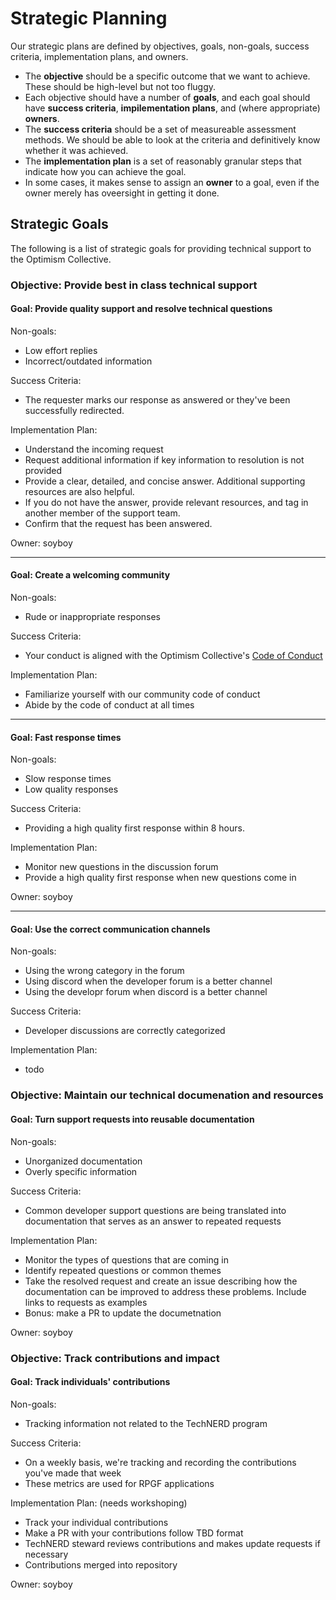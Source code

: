 # Strategic Planning

Our strategic plans are defined by objectives, goals, non-goals, success criteria, implementation plans, and owners.

- The **objective** should be a specific outcome that we want to achieve. These should be high-level but not too fluggy.
- Each objective should have a number of **goals**, and each goal should have **success criteria**, **impilementation plans**, and (where appropriate) **owners**.
- The **success criteria** should be a set of measureable assessment methods. We should be able to look at the criteria and definitively know whether it was achieved.
- The **implementation plan** is a set of reasonably granular steps that indicate how you can achieve the goal.
- In some cases, it makes sense to assign an **owner** to a goal, even if the owner merely has oveersight in getting it done.

## Strategic Goals

The following is a list of strategic goals for providing technical support to the Optimism Collective.

### Objective: Provide best in class technical support

#### Goal: Provide quality support and resolve technical questions

Non-goals:

- Low effort replies
- Incorrect/outdated information

Success Criteria:

- The requester marks our response as answered or they've been successfully redirected.

Implementation Plan:

- Understand the incoming request
- Request additional information if key information to resolution is not provided
- Provide a clear, detailed, and concise answer. Additional supporting resources are also helpful.
- If you do not have the answer, provide relevant resources, and tag in another member of the support team.
- Confirm that the request has been answered.

Owner: soyboy

--- 

#### Goal: Create a welcoming community

Non-goals:

- Rude or inappropriate responses

Success Criteria:

- Your conduct is aligned with the Optimism Collective's [Code of Conduct](https://gov.optimism.io/t/code-of-conduct/5751)

Implementation Plan:

- Familiarize yourself with our community code of conduct
- Abide by the code of conduct at all times

---

#### Goal: Fast response times

Non-goals:

- Slow response times
- Low quality responses

Success Criteria:

- Providing a high quality first response within 8 hours.
  
Implementation Plan:

- Monitor new questions in the discussion forum
- Provide a high quality first response when new questions come in
  
Owner: soyboy

---

#### Goal: Use the correct communication channels

Non-goals:

- Using the wrong category in the forum
- Using discord when the developer forum is a better channel
- Using the developr forum when discord is a better channel

Success Criteria:

- Developer discussions are correctly categorized

Implementation Plan:

- todo

### Objective: Maintain our technical documenation and resources

#### Goal: Turn support requests into reusable documentation

Non-goals:

- Unorganized documentation
- Overly specific information

Success Criteria:

- Common developer support questions are being translated into documentation that serves as an answer to repeated requests

Implementation Plan:

- Monitor the types of questions that are coming in
- Identify repeated questions or common themes
- Take the resolved request and create an issue describing how the documentation can be improved to address these problems. Include links to requests as examples
- Bonus: make a PR to update the documetnation

Owner: soyboy

### Objective: Track contributions and impact

#### Goal: Track individuals' contributions

Non-goals:

- Tracking information not related to the TechNERD program

Success Criteria:

- On a weekly basis, we're tracking and recording the contributions you've made that week
- These metrics are used for RPGF applications

Implementation Plan: (needs workshoping)

- Track your individual contributions
- Make a PR with your contributions follow TBD format
- TechNERD steward reviews contributions and makes update requests if necessary
- Contributions merged into repository

Owner: soyboy